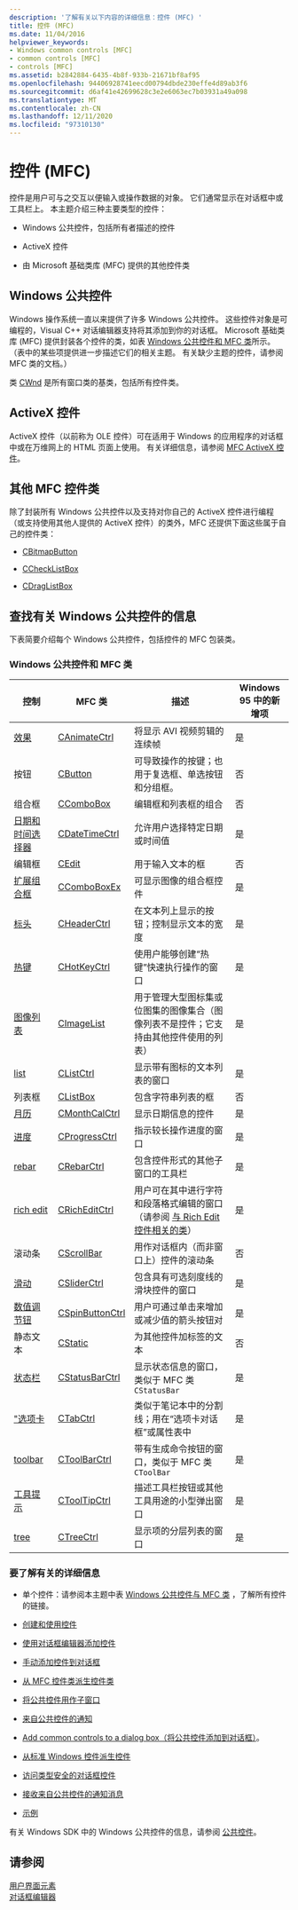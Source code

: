 ```yaml
---
description: '了解有关以下内容的详细信息：控件 (MFC) '
title: 控件 (MFC)
ms.date: 11/04/2016
helpviewer_keywords:
- Windows common controls [MFC]
- common controls [MFC]
- controls [MFC]
ms.assetid: b2842884-6435-4b8f-933b-21671bf8af95
ms.openlocfilehash: 94406928741eecd00794dbde230effe4d89ab3f6
ms.sourcegitcommit: d6af41e42699628c3e2e6063ec7b03931a49a098
ms.translationtype: MT
ms.contentlocale: zh-CN
ms.lasthandoff: 12/11/2020
ms.locfileid: "97310130"
---
```

# <a name="controls-mfc"></a>控件 (MFC)

控件是用户可与之交互以便输入或操作数据的对象。 它们通常显示在对话框中或工具栏上。 本主题介绍三种主要类型的控件：

- Windows 公共控件，包括所有者描述的控件

- ActiveX 控件

- 由 Microsoft 基础类库 (MFC) 提供的其他控件类

## <a name="windows-common-controls"></a>Windows 公共控件

Windows 操作系统一直以来提供了许多 Windows 公共控件。 这些控件对象是可编程的，Visual C++ 对话编辑器支持将其添加到你的对话框。 Microsoft 基础类库 (MFC) 提供封装各个控件的类，如表 [Windows 公共控件和 MFC 类](#_core_windows_common_controls_and_mfc_classes)所示。 （表中的某些项提供进一步描述它们的相关主题。 有关缺少主题的控件，请参阅 MFC 类的文档。）

类 [CWnd](reference/cwnd-class.md) 是所有窗口类的基类，包括所有控件类。

## <a name="activex-controls"></a>ActiveX 控件

ActiveX 控件（以前称为 OLE 控件）可在适用于 Windows 的应用程序的对话框中或在万维网上的 HTML 页面上使用。 有关详细信息，请参阅 [MFC ActiveX 控件](mfc-activex-controls.md)。

## <a name="other-mfc-control-classes"></a>其他 MFC 控件类

除了封装所有 Windows 公共控件以及支持对你自己的 ActiveX 控件进行编程（或支持使用其他人提供的 ActiveX 控件）的类外，MFC 还提供下面这些属于自己的控件类：

- [CBitmapButton](reference/cbitmapbutton-class.md)

- [CCheckListBox](reference/cchecklistbox-class.md)

- [CDragListBox](reference/cdraglistbox-class.md)

## <a name="finding-information-about-windows-common-controls"></a><a name="_core_finding_information_about_windows_common_controls"></a> 查找有关 Windows 公共控件的信息

下表简要介绍每个 Windows 公共控件，包括控件的 MFC 包装类。

### <a name="windows-common-controls-and-mfc-classes"></a><a name="_core_windows_common_controls_and_mfc_classes"></a> Windows 公共控件和 MFC 类

|控制|MFC 类|描述|Windows 95 中的新增项|
|-------------|---------------|-----------------|------------------------|
|[效果](using-canimatectrl.md)|[CAnimateCtrl](reference/canimatectrl-class.md)|将显示 AVI 视频剪辑的连续帧|是|
|按钮|[CButton](reference/cbutton-class.md)|可导致操作的按键；也用于复选框、单选按钮和分组框。|否|
|组合框|[CComboBox](reference/ccombobox-class.md)|编辑框和列表框的组合|否|
|[日期和时间选择器](using-cdatetimectrl.md)|[CDateTimeCtrl](reference/cdatetimectrl-class.md)|允许用户选择特定日期或时间值|是|
|编辑框|[CEdit](reference/cedit-class.md)|用于输入文本的框|否|
|[扩展组合框](using-ccomboboxex.md)|[CComboBoxEx](reference/ccomboboxex-class.md)|可显示图像的组合框控件|是|
|[标头](using-cheaderctrl.md)|[CHeaderCtrl](reference/cheaderctrl-class.md)|在文本列上显示的按钮；控制显示文本的宽度|是|
|[热键](using-chotkeyctrl.md)|[CHotKeyCtrl](reference/chotkeyctrl-class.md)|使用户能够创建“热键”快速执行操作的窗口|是|
|[图像列表](using-cimagelist.md)|[CImageList](reference/cimagelist-class.md)|用于管理大型图标集或位图集的图像集合（图像列表不是控件；它支持由其他控件使用的列表）|是|
|[list](using-clistctrl.md)|[CListCtrl](reference/clistctrl-class.md)|显示带有图标的文本列表的窗口|是|
|列表框|[CListBox](reference/clistbox-class.md)|包含字符串列表的框|否|
|[月历](using-cmonthcalctrl.md)|[CMonthCalCtrl](reference/cmonthcalctrl-class.md)|显示日期信息的控件|是|
|[进度](using-cprogressctrl.md)|[CProgressCtrl](reference/cprogressctrl-class.md)|指示较长操作进度的窗口|是|
|[rebar](using-crebarctrl.md)|[CRebarCtrl](reference/crebarctrl-class.md)|包含控件形式的其他子窗口的工具栏|是|
|[rich edit](using-cricheditctrl.md)|[CRichEditCtrl](reference/cricheditctrl-class.md)|用户可在其中进行字符和段落格式编辑的窗口（请参阅 [与 Rich Edit 控件相关的类](classes-related-to-rich-edit-controls.md)）|是|
|滚动条|[CScrollBar](reference/cscrollbar-class.md)|用作对话框内（而非窗口上）控件的滚动条|否|
|[滑动](using-csliderctrl.md)|[CSliderCtrl](reference/csliderctrl-class.md)|包含具有可选刻度线的滑块控件的窗口|是|
|[数值调节钮](using-cspinbuttonctrl.md)|[CSpinButtonCtrl](reference/cspinbuttonctrl-class.md)|用户可通过单击来增加或减少值的箭头按钮对|是|
|静态文本|[CStatic](reference/cstatic-class.md)|为其他控件加标签的文本|否|
|[状态栏](using-cstatusbarctrl.md)|[CStatusBarCtrl](reference/cstatusbarctrl-class.md)|显示状态信息的窗口，类似于 MFC 类 `CStatusBar`|是|
|["选项卡](using-ctabctrl.md)|[CTabCtrl](reference/ctabctrl-class.md)|类似于笔记本中的分割线；用在“选项卡对话框”或属性表中|是|
|[toolbar](using-ctoolbarctrl.md)|[CToolBarCtrl](reference/ctoolbarctrl-class.md)|带有生成命令按钮的窗口，类似于 MFC 类 `CToolBar`|是|
|[工具提示](using-ctooltipctrl.md)|[CToolTipCtrl](reference/ctooltipctrl-class.md)|描述工具栏按钮或其他工具用途的小型弹出窗口|是|
|[tree](using-ctreectrl.md)|[CTreeCtrl](reference/ctreectrl-class.md)|显示项的分层列表的窗口|是|

### <a name="what-do-you-want-to-know-more-about"></a>要了解有关的详细信息

- 单个控件：请参阅本主题中表 [Windows 公共控件与 MFC 类](#_core_windows_common_controls_and_mfc_classes) ，了解所有控件的链接。

- [创建和使用控件](making-and-using-controls.md)

- [使用对话框编辑器添加控件](using-the-dialog-editor-to-add-controls.md)

- [手动添加控件到对话框](adding-controls-by-hand.md)

- [从 MFC 控件类派生控件类](deriving-controls-from-a-standard-control.md)

- [将公共控件用作子窗口](using-a-common-control-as-a-child-window.md)

- [来自公共控件的通知](receiving-notification-from-common-controls.md)

- [Add common controls to a dialog box（将公共控件添加到对话框）](using-common-controls-in-a-dialog-box.md)。

- [从标准 Windows 控件派生控件](deriving-controls-from-a-standard-control.md)

- [访问类型安全的对话框控件](type-safe-access-to-controls-in-a-dialog-box.md)

- [接收来自公共控件的通知消息](receiving-notification-from-common-controls.md)

- [示例](common-control-sample-list.md)

有关 Windows SDK 中的 Windows 公共控件的信息，请参阅 [公共控件](/windows/win32/Controls/common-controls-intro)。

## <a name="see-also"></a>请参阅

[用户界面元素](user-interface-elements-mfc.md)<br/>
[对话框编辑器](../windows/dialog-editor.md)
